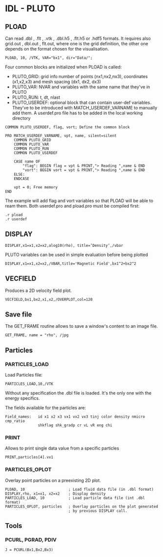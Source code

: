 # IDL - PLUTO

## PLOAD

Can read .dbl , .flt , .vtk , .dbl.h5 , .flt.h5 or .hdf5 formats. It requires also grid.out , dbl.out , flt.out, where one is the grid definition, the other one depends on the format chosen for the visualisation. 

```
PLOAD, 10, /VTK, VAR="bx1", dir="Data/";
```

Four common blocks are initialized when PLOAD is called:

- PLUTO_GRID: grid info number of points (nx1,nx2,nx3), coordinates (x1,x2,x3) and mesh spacing (dx1, dx2, dx3)
- PLUTO_VAR: NVAR and variables with the same name that they've in PLUTO
- PLUTO_RUN: t, dt, nlast
- PLUTO_USERDEF: optional block that can contain user-def variables. They've to be introduced with MATCH_USERDEF_VARNAME to manually add them. A userdef.pro file has to be added in the local working directory 

```
COMMON PLUTO_USERDEF, flag, vort; Define the common block

PRO MATCH_USERDEF_VARNAME, vpt, name, silent=silent
	COMMON PLUTO_GRID
	COMMON PLUTO_VAR
	COMMON PLUTO_RUN
	COMMON PLUTO_USERDEF

	CASE name OF
		"flag": BEGIN flag = vpt & PRINT,"> Reading ",name & END
		"vort": BEGIN vort = vpt & PRINT,"> Reading ",name & END
	ELSE:
	ENDCASE

	vpt = 0; Free memory
END
```

The example will add flag and vort variables so that PLOAD will be able to ream them. Both userdef.pro and pload.pro must be compiled first:

```
.r pload
.r userdef
```

## DISPLAY

```
DISPLAY,x1=x1,x2=x2,alog10(rho), title=’Density’,/vbar
```

PLUTO variables can be used in simple evaluation before being plotted

```
DISPLAY,x1=x1,x2=x2,/VBAR,title='Magnetic Field',bx1^2+bx2^2
```

## VECFIELD

Produces a 2D velocity field plot.

```
VECFIELD,bx1,bx2,x1,x2,/OVERPLOT,col=120
```

## Save file 

The GET_FRAME routine allows to save a window's content to an image file.

```
GET_FRAME, name = "rho", /jpg
```

## Particles

### PARTICLES_LOAD

Load Particles file:

```
PARTICLES_LOAD,10,/VTK
```

Without any specification the .dbl file is loaded. It's the only one with the energy specifics.

The fields available for the particles are:

```
Field_names:   id x1 x2 x3 vx1 vx2 vx3 tinj color density nmicro cmp_ratio
               shkflag shk_gradp cr vL vR eng chi
```



### PRINT

Allows to print single data value from a specific particles

```
PRINT,particles[4].vx1
```

### PARTICLES_OPLOT

Overlay point particles on a preexisting 2D plot.

```
PLOAD, 10                    ; Load fluid data file (in .dbl format)
DISPLAY,rho, x1=x1, x2=x2    ; Display density
PARTICLES_LOAD, 10           ; Load particle data file (int .dbl format)
PARTICLES_OPLOT, particles   ; Overlay particles on the plot generated
                             ; by previous DISPLAY call.
```

## Tools

### PCURL, PGRAD, PDIV

```
J = PCURL(Bx1,Bx2,Bx3)
```

